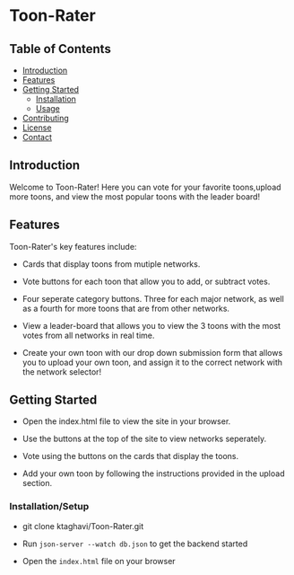  # Toon-Rater

## Table of Contents

- [Introduction](#introduction)
- [Features](#features)
- [Getting Started](#getting-started)
  - [Installation](#installation)
  - [Usage](#usage)
- [Contributing](#contributing)
- [License](#license)
- [Contact](#contact)

## Introduction

Welcome to Toon-Rater! Here you can vote for your favorite toons,upload more toons, and view the most popular toons with the leader board!

## Features

Toon-Rater's key features include: 
- Cards that display toons from mutiple networks.

- Vote buttons for each toon that allow you to add, or subtract votes.

- Four seperate category buttons. Three for each major network, as well as a fourth for more toons that are from other networks.

- View a leader-board that allows you to view the 3 toons with the most votes from all networks in real time.

- Create your own toon with our drop down submission form that allows you to upload your own toon, and assign it to the correct network with the network selector!



## Getting Started

- Open the index.html file to view the site in your browser.

- Use the buttons at the top of the site to view networks seperately.

- Vote using the buttons on the cards that display the toons.

- Add your own toon by following the instructions provided in the upload section.

### Installation/Setup

- git clone ktaghavi/Toon-Rater.git

- Run `json-server --watch db.json` to get the backend started

- Open the `index.html` file on your browser